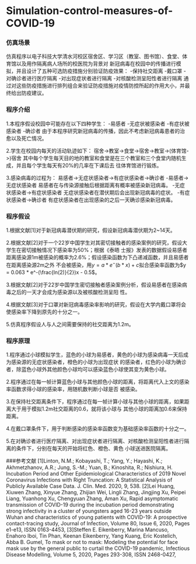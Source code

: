 # Simulation-control-measures-of-COVID-19

### 仿真场景
仿真程序以电子科技大学清水河校区宿舍区、学习区（教室、图书馆）、食堂、体育馆以及用作隔离病人场所的校医院为背景对
新冠病毒在校园中的传播进行模拟，并且设计了五种可选防疫措施分别验证防疫效果：
	-保持社交距离
	-戴口罩
	-对确诊者进行医疗隔离
	-对出现症状者进行隔离
	-对核酸检测呈阳性者进行隔离
通过对这些防疫措施进行排列组合来验证防疫措施对疫情防控所起的作用大小，并最终给出防疫建议。

### 程序介绍
1.本程序假设校园中可能存在以下四种学生：
	-易感者
	-无症状被感染者
	-有症状被感染者
	-确诊者
        由于本程序研究新冠病毒的传播，因此不考虑新冠病毒患者的治愈以及死亡情况。

2.学生在校园内每天的活动轨迹如下：
	宿舍->教室->食堂->宿舍->教室->(体育馆->)宿舍
	其中每个学生每天目的地的教室和食堂是在三个教室和三个食堂内随机生成，并且每个学生每天有20%的几率在下课后去
	往体育馆进行锻炼。

3.感染病毒的过程为：
	易感者->无症状感染者->有症状感染者->确诊者
    	-易感者->无症状感染者
	    易感者在与传染源接触后根据距离有概率被感染新冠病毒。
    	-无症状感染者->有症状感染者
	    无症状感染者在潜伏期后会出现新冠病毒的症状。
    	-有症状感染者->确诊者
	    有症状感染者在出现感染的之后一天确诊感染新冠病毒。

### 程序假设
1.根据文献[1]对于新冠病毒潜伏期的研究，假设新冠病毒潜伏期为2~14天。

2.根据文献[2]对于一个22岁中国学生对其密切接触者的感染案例的研究，假设大学生在密切接触情况下感染率为50%；根据《泰晤
士报》发表的数据假设易感者距离感染源1m被感染的概率为2.6%；假设感染函数为下凸递减函数，并且易感者在距离感染源2m之外
不会被感染，用$y = a * e^-(b*x) + c$拟合感染率函数为$y = 0.063 * e^-(\frac{ln(2)}{2})x - 0.5$。

3.根据文献[2]对于22岁中国学生密切接触者感染案例分析，假设易感者在感染病毒之后的一天才会成为感染源以及被核酸检测呈阳
性。
 
4.根据文献[3]对于口罩对新冠病毒感染率影响的研究，假设在大学内戴口罩将会使感染率下降到原先的十分之一。

5.仿真程序假设人与人之间需要保持的社交距离为1.2m。

### 程序原理
1.程序通过小球模拟学生，蓝色的小球为易感者，黄色的小球为感染病毒一天后成为感染源的无症状感染者，橙色的小球为出现症状
的感染者，红色的小球为确诊者，除蓝色小球外其他颜色小球均可以感染蓝色小球使其变为黄色小球。
    
2.程序通过在每一帧计算蓝色小球与其他颜色小球的距离，将距离代入上文的感染率函数求得小球的感染率，用随机数判断小球是否
被感染。

3.在保持社交距离条件下，程序通过在每一帧计算小球与其他小球的距离，如果距离大于用于模拟1.2m社交距离的0.6，就将该小球与
其他小球的距离加0.6来保持距离。

4.在戴口罩条件下，用于判断感染的感染率函数变为基础感染率函数的十分之一。

5.在对确诊者进行医疗隔离、对出现症状者进行隔离、对核酸检测呈阳性者进行隔离的条件下，分别在每天的开始将红色、橙色、黄色
小球送进医院隔离。

###参考文献
[1]Linton, N.M.; Kobayashi, T.; Yang, Y.; Hayashi, K.; Akhmetzhanov, A.R.; Jung, S.-M.; Yuan, B.; Kinoshita, R.; 
Nishiura, H. Incubation Period and Other Epidemiological Characteristics of 2019 Novel Coronavirus Infections 
with Right Truncation: A Statistical Analysis of Publicly Available Case Data. J. Clin. Med. 2020, 9, 538.
[2]Lei Huang, Xiuwen Zhang, Xinyue Zhang, Zhijian Wei, Lingli Zhang, Jingjing Xu, Peipei Liang, Yuanhong Xu, 
Chengyuan Zhang, Aman Xu, Rapid asymptomatic transmission of COVID-19 during the incubation period 
demonstrating strong infectivity in a cluster of youngsters aged 16-23 years outside Wuhan and characteristics 
of young patients with COVID-19: A prospective contact-tracing study, Journal of Infection, Volume 80, Issue 6, 
2020, Pages e1-e13, ISSN 0163-4453,
[3]Steffen E. Eikenberry, Marina Mancuso, Enahoro Iboi, Tin Phan, Keenan Eikenberry, Yang Kuang, Eric Kostelich,
 Abba B. Gumel, To mask or not to mask: Modeling the potential for face mask use by the general public to curtail
 the COVID-19 pandemic, Infectious Disease Modelling, Volume 5, 2020, Pages 293-308, ISSN 2468-0427,
